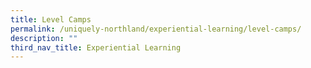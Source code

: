 ```yaml
---
title: Level Camps
permalink: /uniquely-northland/experiential-learning/level-camps/
description: ""
third_nav_title: Experiential Learning
---
```

